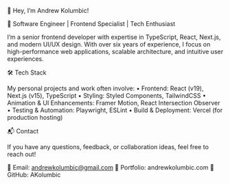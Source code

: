 👋 Hey, I’m Andrew Kolumbic!

🚀 Software Engineer | Frontend Specialist | Tech Enthusiast

I’m a senior frontend developer with expertise in TypeScript, React, Next.js, and modern UI/UX design. With over six years of experience, I focus on high-performance web applications, scalable architecture, and intuitive user experiences.

🛠️ Tech Stack

My personal projects and work often involve:
	•	Frontend: React (v19), Next.js (v15), TypeScript
	•	Styling: Styled Components, TailwindCSS
	•	Animation & UI Enhancements: Framer Motion, React Intersection Observer
	•	Testing & Automation: Playwright, ESLint
	•	Build & Deployment: Vercel (for production hosting)


📬 Contact

If you have any questions, feedback, or collaboration ideas, feel free to reach out!

📧 Email: andrewkolumbic@gmail.com
🔗 Portfolio: andrewkolumbic.com
🐙 GitHub: AKolumbic
